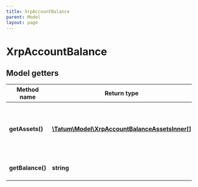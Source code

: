 ```yaml
---
title: XrpAccountBalance
parent: Model
layout: page
---
```


# XrpAccountBalance

## Model getters

Method name | Return type | Description | Notes
------------ | ------------- | ------------- | -------------
**getAssets()** | [**\Tatum\Model\XrpAccountBalanceAssetsInner[]**](../XrpAccountBalanceAssetsInner) | Different assets other then XRP available on the account. | ex.: `null` [optional]
**getBalance()** | **string** | Balance of XRP, in drops. | ex.: `1000000000` [optional]


